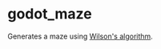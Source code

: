 # godot_maze

Generates a maze using [Wilson's algorithm](https://en.wikipedia.org/wiki/Maze_generation_algorithm#Wilson's_algorithm).
